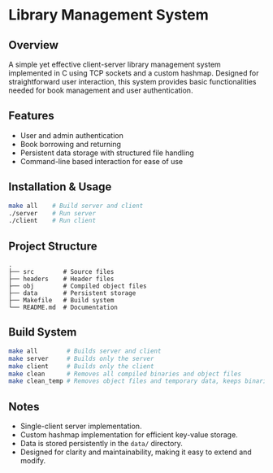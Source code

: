 # Library Management System

## Overview
A simple yet effective client-server library management system implemented in C using TCP sockets and a custom hashmap. Designed for straightforward user interaction, this system provides basic functionalities needed for book management and user authentication.

## Features
- User and admin authentication
- Book borrowing and returning
- Persistent data storage with structured file handling
- Command-line based interaction for ease of use

## Installation & Usage
```sh
make all    # Build server and client
./server    # Run server
./client    # Run client
```

## Project Structure
```
.
├── src        # Source files
├── headers    # Header files
├── obj        # Compiled object files
├── data       # Persistent storage
├── Makefile   # Build system
└── README.md  # Documentation
```

## Build System
```sh
make all        # Builds server and client
make server     # Builds only the server
make client     # Builds only the client
make clean      # Removes all compiled binaries and object files
make clean_temp # Removes object files and temporary data, keeps binaries
```

## Notes
- Single-client server implementation.
- Custom hashmap implementation for efficient key-value storage.
- Data is stored persistently in the `data/` directory.
- Designed for clarity and maintainability, making it easy to extend and modify.
